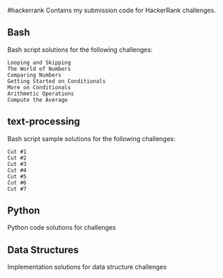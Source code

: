 #hackerrank
Contains my submission code for HackerRank challenges.

## Bash
Bash script solutions for the following challenges:

    Looping and Skipping
    The World of Numbers
    Comparing Numbers
    Getting Started on Conditionals
    More on Conditionals
    Arithmetic Operations
    Compute the Average

## text-processing
Bash script sample solutions for the following challenges:

	Cut #1
	Cut #2
	Cut #3
	Cut #4
	Cut #5
	Cut #6
	Cut #7

## Python
Python code solutions for challenges

## Data Structures
Implementation solutions for data structure challenges
